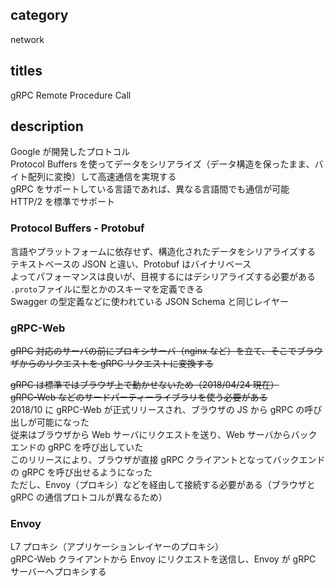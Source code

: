 ## category

network

## titles

gRPC
Remote Procedure Call

## description

Google が開発したプロトコル  
Protocol Buffers を使ってデータをシリアライズ（データ構造を保ったまま、バイト配列に変換）して高速通信を実現する  
gRPC をサポートしている言語であれば、異なる言語間でも通信が可能  
HTTP/2 を標準でサポート

### Protocol Buffers - Protobuf

言語やプラットフォームに依存せず、構造化されたデータをシリアライズする  
テキストベースの JSON と違い、Protobuf はバイナリベース  
よってパフォーマンスは良いが、目視するにはデシリアライズする必要がある  
`.proto`ファイルに型とかのスキーマを定義できる  
Swagger の型定義などに使われている JSON Schema と同じレイヤー

### gRPC-Web

~~gRPC 対応のサーバの前にプロキシサーバ（nginx など）を立て、そこでブラウザからのリクエストを gRPC リクエストに変換する~~

~~gRPC は標準ではブラウザ上で動かせないため（2018/04/24 現在）~~  
~~gRPC-Web などのサードパーティーライブラリを使う必要がある~~  
2018/10 に gRPC-Web が正式リリースされ、ブラウザの JS から gRPC の呼び出しが可能になった  
従来はブラウザから Web サーバにリクエストを送り、Web サーバからバックエンドの gRPC を呼び出していた  
このリリースにより、ブラウザが直接 gRPC クライアントとなってバックエンドの gRPC を呼び出せるようになった  
ただし、Envoy（プロキシ）などを経由して接続する必要がある（ブラウザと gRPC の通信プロトコルが異なるため）

### Envoy

L7 プロキシ（アプリケーションレイヤーのプロキシ）  
gRPC-Web クライアントから Envoy にリクエストを送信し、Envoy が gRPC サーバーへプロキシする
